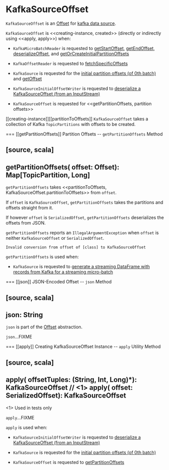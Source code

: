 # KafkaSourceOffset

`KafkaSourceOffset` is an [Offset](../../Offset.md) for [kafka data source](index.md).

`KafkaSourceOffset` is <<creating-instance, created>> (directly or indirectly using <<apply, apply>>) when:

* `KafkaMicroBatchReader` is requested to [getStartOffset](KafkaMicroBatchReader.md#getStartOffset), [getEndOffset](KafkaMicroBatchReader.md#getEndOffset), [deserializeOffset](KafkaMicroBatchReader.md#deserializeOffset), and [getOrCreateInitialPartitionOffsets](KafkaMicroBatchReader.md#getOrCreateInitialPartitionOffsets)

* `KafkaOffsetReader` is requested to [fetchSpecificOffsets](KafkaOffsetReader.md#fetchSpecificOffsets)

* `KafkaSource` is requested for the [initial partition offsets (of 0th batch)](KafkaSource.md#initialPartitionOffsets) and [getOffset](KafkaSource.md#getOffset)

* `KafkaSourceInitialOffsetWriter` is requested to [deserialize a KafkaSourceOffset (from an InputStream)](KafkaSourceInitialOffsetWriter.md#deserialize)

* `KafkaSourceOffset` is requested for <<getPartitionOffsets, partition offsets>>

[[creating-instance]][[partitionToOffsets]]
`KafkaSourceOffset` takes a collection of Kafka `TopicPartitions` with offsets to be created.

=== [[getPartitionOffsets]] Partition Offsets -- `getPartitionOffsets` Method

[source, scala]
----
getPartitionOffsets(
  offset: Offset): Map[TopicPartition, Long]
----

`getPartitionOffsets` takes <<partitionToOffsets, KafkaSourceOffset.partitionToOffsets>> from `offset`.

If `offset` is `KafkaSourceOffset`, `getPartitionOffsets` takes the partitions and offsets straight from it.

If however `offset` is `SerializedOffset`, `getPartitionOffsets` deserializes the offsets from JSON.

`getPartitionOffsets` reports an `IllegalArgumentException` when `offset` is neither `KafkaSourceOffset` or `SerializedOffset`.

```text
Invalid conversion from offset of [class] to KafkaSourceOffset
```

`getPartitionOffsets` is used when:

* `KafkaSource` is requested to [generate a streaming DataFrame with records from Kafka for a streaming micro-batch](KafkaSource.md#getBatch)

=== [[json]] JSON-Encoded Offset -- `json` Method

[source, scala]
----
json: String
----

`json` is part of the [Offset](../../Offset.md#json) abstraction.

`json`...FIXME

=== [[apply]] Creating KafkaSourceOffset Instance -- `apply` Utility Method

[source, scala]
----
apply(
  offsetTuples: (String, Int, Long)*): KafkaSourceOffset // <1>
apply(
  offset: SerializedOffset): KafkaSourceOffset
----
<1> Used in tests only

`apply`...FIXME

`apply` is used when:

* `KafkaSourceInitialOffsetWriter` is requested to [deserialize a KafkaSourceOffset (from an InputStream)](KafkaSourceInitialOffsetWriter.md#deserialize)

* `KafkaSource` is requested for the [initial partition offsets (of 0th batch)](KafkaSource.md#initialPartitionOffsets)

* `KafkaSourceOffset` is requested to [getPartitionOffsets](#getPartitionOffsets)
